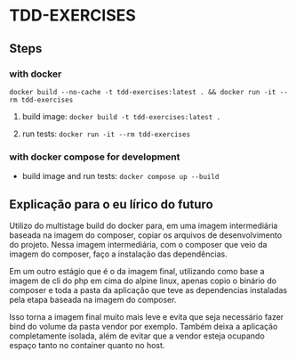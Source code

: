 # TDD-EXERCISES

## Steps

### with docker

`docker build --no-cache -t tdd-exercises:latest . && docker run -it --rm tdd-exercises`

1. build image: `docker build -t tdd-exercises:latest .`

2. run tests: `docker run -it --rm tdd-exercises`

### with docker compose for development

- build image and run tests: `docker compose up --build`

## Explicação para o eu lírico do futuro

Utilizo do multistage build do docker para, em uma imagem intermediária baseada na imagem do composer, copiar os arquivos de desenvolvimento do projeto.
Nessa imagem intermediária, com o composer que veio da imagem do composer, faço a instalação das dependências.

Em um outro estágio que é o da imagem final, utilizando como base a imagem de cli do php em cima do alpine linux, apenas copio o binário do composer e toda a pasta da aplicação que teve as dependencias instaladas pela etapa baseada na imagem do composer.

Isso torna a imagem final muito mais leve e evita que seja necessário fazer bind do volume da pasta vendor por exemplo.
Também deixa a aplicação completamente isolada, além de evitar que a vendor esteja ocupando espaço tanto no container quanto no host.
